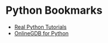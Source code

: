 # Python Bookmarks

* [Real Python Tutorials](https://realpython.com/)
* [OnlineGDB for Python](https://www.onlinegdb.com/online_python_compiler)